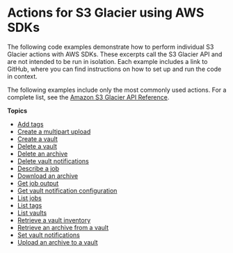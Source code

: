 # Actions for S3 Glacier using AWS SDKs<a name="service_code_examples_actions"></a>

The following code examples demonstrate how to perform individual S3 Glacier actions with AWS SDKs\. These excerpts call the S3 Glacier API and are not intended to be run in isolation\. Each example includes a link to GitHub, where you can find instructions on how to set up and run the code in context\.

 The following examples include only the most commonly used actions\. For a complete list, see the [Amazon S3 Glacier API Reference](https://docs.aws.amazon.com/amazonglacier/latest/dev/amazon-glacier-api.html)\. 

**Topics**
+ [Add tags](example_glacier_AddTagsToVault_section.md)
+ [Create a multipart upload](example_glacier_UploadMultipartPart_section.md)
+ [Create a vault](example_glacier_CreateVault_section.md)
+ [Delete a vault](example_glacier_DeleteVault_section.md)
+ [Delete an archive](example_glacier_DeleteArchive_section.md)
+ [Delete vault notifications](example_glacier_DeleteVaultNotifications_section.md)
+ [Describe a job](example_glacier_DescribeJob_section.md)
+ [Download an archive](example_glacier_DownloadArchive_section.md)
+ [Get job output](example_glacier_GetJobOutput_section.md)
+ [Get vault notification configuration](example_glacier_GetVaultNotifications_section.md)
+ [List jobs](example_glacier_ListJobs_section.md)
+ [List tags](example_glacier_ListTagsForVault_section.md)
+ [List vaults](example_glacier_ListVaults_section.md)
+ [Retrieve a vault inventory](example_glacier_InitiateJob_InventoryRetrieval_section.md)
+ [Retrieve an archive from a vault](example_glacier_InitiateJob_ArchiveRetrieval_section.md)
+ [Set vault notifications](example_glacier_SetVaultNotifications_section.md)
+ [Upload an archive to a vault](example_glacier_UploadArchive_section.md)